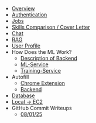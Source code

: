 <!-- docs/_sidebar.md -->
- [Overview](/)
- [Authentication](authentication.md)
- [Jobs](backend/routes/jobs_routes.md)
- [Skills Comparison / Cover Letter](backend/routes/letter_generator_routes.md)
- [Chat](backend/routes/chatbot_routes.md)
- [RAG](rag.md)
- [User Profile](backend/routes/user_profiles_routes.md)
- How Does the ML Work?
  - [Description of Backend](ml-service/backend_description.md)
  - [ML-Service](ml-service/ml_service.md)
  - [Training-Service](ml-service/training_service.md)
- Autofill
  - [Chrome Extension](complete_autofill.md)
  - [Backend](backend/routes/autofill_routes.md)
- [Database](backend/database.md)
- [Local -> EC2](ec2-guide.md)
- GitHub Commit Writeups
  - [08/01/25](github-commits/08_01_2025.md)

